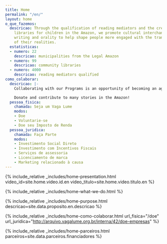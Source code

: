```yaml
---
title: Home
permalink: "/en/"
layout: home
o_que_fazemos:
  descricao: Through the qualification of reading mediators and the creation of community
    libraries for children in the Amazon, we promote cultural interchanges using reading,
    writing and orality to help shape people more engaged with the transformation
    of their realities.
  estatisticas:
  - numero: 22
    descricao: municipalities from the Legal Amazon
  - numero: 99
    descricao: community libraries
  - numero: 4000
    descricao: reading mediators qualified
como_colaborar:
  descricao: |-
    Collaborating with our Programs is an opportunity of becoming an agent of social transformation and contributing with the empowerment of rural communities of the Amazon.

    Donate and contribute to many stories in the Amazon!
  pessoa_fisica:
    chamada: Seja um Vaga Lume
    modos:
    - Doe
    - Voluntarie-se
    - Doe seu Imposto de Renda
  pessoa_juridica:
    chamada: Faça Parte
    modos:
    - Investimento Social Direto
    - Investimento com Incentivos Fiscais
    - Serviços de assessoria
    - Licenciamento de marca
    - Marketing relacionado à causa
---
```


{% include_relative _includes/home-presentation.html
  video_id=site.home.video.id.en
  video_titulo=site.home.video.titulo.en %}

{% include_relative _includes/home-what-we-do.html %}

{% include_relative _includes/home-purpose.html
  descricao=site.data.proposito.en.descricao %}


{% include_relative _includes/home-como-colaborar.html
  url_fisica="/doe"
  url_juridica="http://arquivo.vagalume.org.br/interna/42/doe-empresas" %}

{% include_relative _includes/home-parceiros.html
  parceiros=site.data.parceiros.financiadores %}
